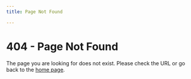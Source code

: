 ```yaml
---
title: Page Not Found

---
```


# 404 - Page Not Found

The page you are looking for does not exist. Please check the URL or go back to the [home page](/).
